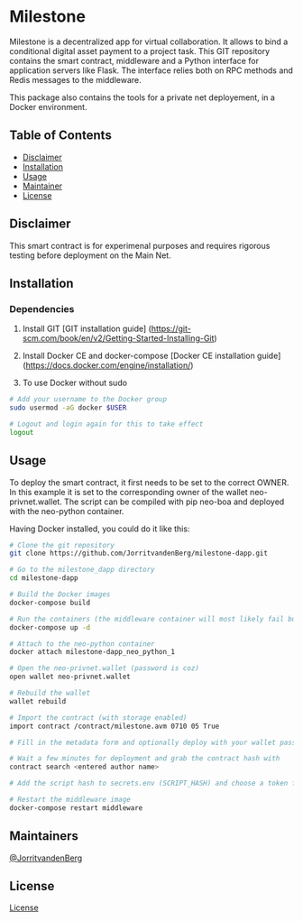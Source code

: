 # Milestone
Milestone is a decentralized app for virtual collaboration. It allows to bind a conditional digital asset payment to a project task.
This GIT repository contains the smart contract, middleware and a Python interface for application servers like Flask. The interface relies both on
RPC methods and Redis messages to the middleware.

This package also contains the tools for a private net deployement, in a Docker environment.

## Table of Contents

- [Disclaimer](#disclaimer)
- [Installation](#installation)
- [Usage](#usage)
- [Maintainer](#maintainer)
- [License](#license)

## Disclaimer
This smart contract is for experimenal purposes and requires rigorous testing before deployment on the Main Net.

## Installation

### Dependencies

1. Install GIT 
[GIT installation guide] (https://git-scm.com/book/en/v2/Getting-Started-Installing-Git)

2. Install Docker CE and docker-compose
[Docker CE installation guide] (https://docs.docker.com/engine/installation/)

3. To use Docker without sudo

``` bash
# Add your username to the Docker group
sudo usermod -aG docker $USER

# Logout and login again for this to take effect
logout
 ```

## Usage
To deploy the smart contract, it first needs to be set to the correct OWNER. In this example it is set to the corresponding owner of the wallet neo-privnet.wallet. The script can be compiled with pip neo-boa and deployed with the neo-python container.

Having Docker installed, you could do it like this:

``` bash
# Clone the git repository
git clone https://github.com/JorritvandenBerg/milestone-dapp.git

# Go to the milestone_dapp directory
cd milestone-dapp

# Build the Docker images
docker-compose build

# Run the containers (the middleware container will most likely fail but that is okay for now)
docker-compose up -d

# Attach to the neo-python container
docker attach milestone-dapp_neo_python_1

# Open the neo-privnet.wallet (password is coz)
open wallet neo-privnet.wallet

# Rebuild the wallet
wallet rebuild

# Import the contract (with storage enabled)
import contract /contract/milestone.avm 0710 05 True

# Fill in the metadata form and optionally deploy with your wallet password after a succesful test invoke

# Wait a few minutes for deployment and grab the contract hash with
contract search <entered author name> 

# Add the script hash to secrets.env (SCRIPT_HASH) and choose a token for NM_AUTH_TOKEN to secure your middleware

# Restart the middleware image
docker-compose restart middleware

 ```

## Maintainers

[@JorritvandenBerg](mailto:jorrit_van_den_berg@hotmail.com)

## License

[License](LICENSE)



